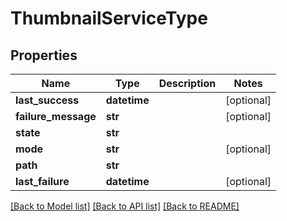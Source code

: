 # ThumbnailServiceType

## Properties
Name | Type | Description | Notes
------------ | ------------- | ------------- | -------------
**last_success** | **datetime** |  | [optional] 
**failure_message** | **str** |  | [optional] 
**state** | **str** |  | 
**mode** | **str** |  | [optional] 
**path** | **str** |  | 
**last_failure** | **datetime** |  | [optional] 

[[Back to Model list]](../README.md#documentation-for-models) [[Back to API list]](../README.md#documentation-for-api-endpoints) [[Back to README]](../README.md)


